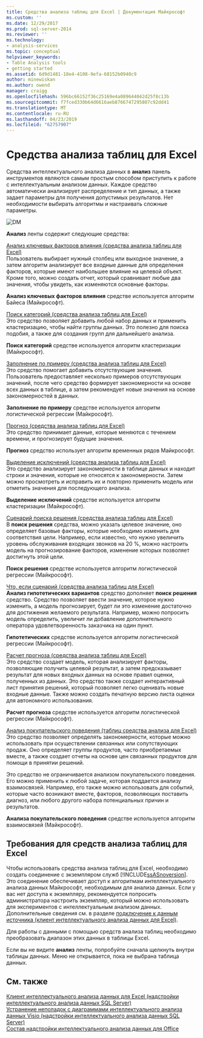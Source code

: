 ```yaml
---
title: Средства анализа таблиц для Excel | Документация Майкрософт
ms.custom: ''
ms.date: 12/29/2017
ms.prod: sql-server-2014
ms.reviewer: ''
ms.technology:
- analysis-services
ms.topic: conceptual
helpviewer_keywords:
- Table Analysis tools
- getting started
ms.assetid: 6d9d1481-18e4-4108-9efa-68152b0940c9
author: minewiskan
ms.author: owend
manager: craigg
ms.openlocfilehash: 596bc66152f36c25169e4a089644042d25f8c13b
ms.sourcegitcommit: f7fced330b64d6616aeb8766747295807c92dd41
ms.translationtype: MT
ms.contentlocale: ru-RU
ms.lasthandoff: 04/23/2019
ms.locfileid: "62757907"
---
```

# <a name="table-analysis-tools-for-excel"></a>Средства анализа таблиц для Excel
  Средства интеллектуального анализа данных в **анализ** панель инструментов являются самым простым способом приступить к работе с интеллектуальным анализом данных. Каждое средство автоматически анализирует распределение и тип данных, а также задает параметры для получения допустимых результатов. Нет необходимости выбирать алгоритмы и настраивать сложные параметры.  
  
 ![DM](media/dm-tabletoolsanalyze.gif "DM")  
  
 **Анализ** ленты содержит следующие средства:  
  
 [Анализ ключевых факторов влияния &#40;средства анализа таблиц для Excel&#41;](analyze-key-influencers-table-analysis-tools-for-excel.md)  
 Пользователь выбирает нужный столбец или выходное значение, а затем алгоритм анализирует все входные данные для определения факторов, которые имеют наибольшее влияние на целевой объект. Кроме того, можно создать отчет, который сравнивает любые два значения, чтобы увидеть, как изменяются основные факторы.  
  
 **Анализ ключевых факторов влияния** средстве используется алгоритм Байеса (Майкрософт).  
  
 [Поиск категорий &#40;средства анализа таблиц для Excel&#41;](detect-categories-table-analysis-tools-for-excel.md)  
 Это средство позволяет добавить любой набор данных и применить кластеризацию, чтобы найти группы данных. Это полезно для поиска подобия, а также для создания групп для дальнейшего анализа.  
  
 **Поиск категорий** средстве используется алгоритм кластеризации (Майкрософт).  
  
 [Заполнение по примеру &#40;средства анализа таблиц для Excel&#41;](fill-from-example-table-analysis-tools-for-excel.md)  
 Это средство помогает добавить отсутствующие значения. Пользователь предоставляет несколько примеров отсутствующих значений, после чего средство формирует закономерности на основе всех данных в таблице, а затем рекомендует новые значения на основе закономерностей в данных.  
  
 **Заполнение по примеру** средстве используется алгоритм логистической регрессии (Майкрософт).  
  
 [Прогноз &#40;средства анализа таблиц для Excel&#41;](forecast-table-analysis-tools-for-excel.md)  
 Это средство принимает данные, которые меняются с течением времени, и прогнозирует будущие значения.  
  
 **Прогноз** средство использует алгоритм временных рядов Майкрософт.  
  
 [Выделение исключений &#40;средства анализа таблиц для Excel&#41;](highlight-exceptions-table-analysis-tools-for-excel.md)  
 Это средство анализирует закономерности в таблице данных и находит строки и значения, которые не относятся к закономерности. Затем можно просмотреть и исправить их и повторно применить модель или отметить значения для последующего анализа.  
  
 **Выделение исключений** средстве используется алгоритм кластеризации (Майкрософт).  
  
 [Сценарий поиска решения &#40;средства анализа таблиц для Excel&#41;](goal-seek-scenario-table-analysis-tools-for-excel.md)  
 В **поиск решения** средства, можно указать целевое значение, оно определяет базовые факторы, которые необходимо изменить для соответствия цели. Например, если известно, что нужно увеличить уровень обслуживания входящих звонков на 20 %, можно настроить модель на прогнозирование факторов, изменение которых позволяет достигнуть этой цели.  
  
 **Поиск решения** средстве используется алгоритм логистической регрессии (Майкрософт).  
  
 [Что, если сценарий &#40;средства анализа таблиц для Excel&#41;](what-if-scenario-table-analysis-tools-for-excel.md)  
 **Анализ гипотетических вариантов** средство дополняет **поиск решения** средство. Средство позволяет ввести значение, которое нужно изменить, а модель прогнозирует, будет ли это изменение достаточно для достижения желаемого результата. Например, можно попросить модель определить, увеличит ли добавление дополнительного оператора удовлетворенность заказчика на один пункт.  
  
 **Гипотетических** средстве используется алгоритм логистической регрессии (Майкрософт).  
  
 [Расчет прогноза &#40;средства анализа таблиц для Excel&#41;](prediction-calculator-table-analysis-tools-for-excel.md)  
 Это средство создает модель, которая анализирует факторы, позволяющие получить целевой результат, а затем предсказывает результат для новых входных данных на основе правил оценки, полученных из данных. Это средство также создает интерактивный лист принятия решений, который позволяет легко оценивать новые входные данные. Также можно создать печатную версию листа оценки для автономного использования.  
  
 **Расчет прогноза** средстве используется алгоритм логистической регрессии (Майкрософт).  
  
 [Анализ покупательского поведения &#40;таблиц средства анализа для Excel&#41;](shopping-basket-analysis-table-analysistools-for-excel.md)  
 Это средство позволяет определять закономерности, которые можно использовать при осуществлении связанных или сопутствующих продаж. Оно определяет группы продуктов, часто приобретаемых вместе, а также создает отчеты на основе цен связанных продуктов для помощи в принятии решений.  
  
 Это средство не ограничивается анализом покупательского поведения. Его можно применить к любой задаче, которая поддается анализу взаимосвязей. Например, его также можно использовать для событий, которые часто возникают вместе, факторов, позволяющих поставить диагноз, или любого другого набора потенциальных причин и результатов.  
  
 **Анализа покупательского поведения** средстве используется алгоритм взаимосвязей (Майкрософт).  
  
## <a name="requirements-for-the-table-analysis-tools-for-excel"></a>Требования для средств анализа таблиц для Excel  
 Чтобы использовать средства анализа таблиц для Excel, необходимо создать соединение с экземпляром служб [!INCLUDE[ssASnoversion](../includes/ssasnoversion-md.md)]. Это соединение обеспечивает доступ к алгоритмам интеллектуального анализа данных Майкрософт, необходимым для анализа данных. Если у вас нет доступа к экземпляру, рекомендуется попросить администратора настроить экземпляр, который можно использовать для экспериментов с интеллектуальным анализом данных. Дополнительные сведения см. в разделе [подключение к данным источника &#40;клиент интеллектуального анализа данных для Excel&#41;](connect-to-source-data-data-mining-client-for-excel.md).  
  
 Для работы с данными с помощью средств анализа таблиц необходимо преобразовать диапазон этих данных в таблицы Excel.  
  
 Если вы не видите **анализ** ленты, попробуйте сначала щелкнуть внутри таблицы данных. Меню не открывается, пока не выбрана таблица данных.  
  
## <a name="see-also"></a>См. также  
 [Клиент интеллектуального анализа данных для Excel &#40;надстройки интеллектуального анализа данных SQL Server&#41;](data-mining-client-for-excel-sql-server-data-mining-add-ins.md)   
 [Устранение неполадок с диаграммами интеллектуального анализа данных Visio &#40;надстройки интеллектуального анализа данных SQL Server&#41;](troubleshooting-visio-data-mining-diagrams-sql-server-data-mining-add-ins.md)   
 [Состав надстройки интеллектуального анализа данных для Office](what-s-included-in-the-data-mining-add-ins-for-office.md)  
  
  
